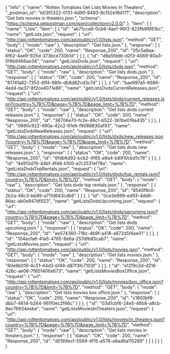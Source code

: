 {
  "info": {
    "name": "Rotten Tomatoes Get Lists Movies In Theaters",
    "_postman_id": "b03f5322-0131-4d90-8493-8c152e18d171",
    "description": "Get lists movies in theaters.json.",
    "schema": "https://schema.getpostman.com/json/collection/v2.0.0/"
  },
  "item": [
    {
      "name": "Lists",
      "item": [
        {
          "id": "ab71cca9-0cb8-4ae1-96f2-823fb98f61bc",
          "name": "getLists.json",
          "request": {
            "url": "http://api.rottentomatoes.com/api/public/v1.0/lists.json",
            "method": "GET",
            "body": {
              "mode": "raw"
            },
            "description": "Get lists.json."
          },
          "response": [
            {
              "status": "OK",
              "code": 200,
              "name": "Response_200",
              "id": "05c5a8aa-6f62-4ae9-925d-373bce730b1d"
            }
          ]
        },
        {
          "id": "d8a5fddb-d2f3-4069-80a3-0f6b9466ae34",
          "name": "getListsDvds.json",
          "request": {
            "url": "http://api.rottentomatoes.com/api/public/v1.0/lists/dvds.json",
            "method": "GET",
            "body": {
              "mode": "raw"
            },
            "description": "Get lists dvds.json."
          },
          "response": [
            {
              "status": "OK",
              "code": 200,
              "name": "Response_200",
              "id": "81741a82-7353-4ff4-98fe-db8d82cd3c7d"
            }
          ]
        },
        {
          "id": "bae997a5-6686-4ed4-be37-8f2ce4071e86",
          "name": "getListsDvdsCurrentReleases.json",
          "request": {
            "url": "http://api.rottentomatoes.com/api/public/v1.0/lists/dvds/current_releases.json?country=%7B%7D&page=%7B%7D&page_limit=%7B%7D",
            "method": "GET",
            "body": {
              "mode": "raw"
            },
            "description": "Get lists dvds current releases.json."
          },
          "response": [
            {
              "status": "OK",
              "code": 200,
              "name": "Response_200",
              "id": "36706e70-fc2e-46c1-b522-361be019a435"
            }
          ]
        },
        {
          "id": "0690c922-490a-42c2-91e6-f9088830af93",
          "name": "getListsDvdsNewReleases.json",
          "request": {
            "url": "http://api.rottentomatoes.com/api/public/v1.0/lists/dvds/new_releases.json?country=%7B%7D&page=%7B%7D&page_limit=%7B%7D",
            "method": "GET",
            "body": {
              "mode": "raw"
            },
            "description": "Get lists dvds new releases.json."
          },
          "response": [
            {
              "status": "OK",
              "code": 200,
              "name": "Response_200",
              "id": "6fdb6d92-bcb2-4f65-a9a4-b8910cbd1c76"
            }
          ]
        },
        {
          "id": "4e912d76-44bf-4f48-b100-a7c2531ef78a",
          "name": "getListsDvdsTopRentals.json",
          "request": {
            "url": "http://api.rottentomatoes.com/api/public/v1.0/lists/dvds/top_rentals.json?country=%7B%7D&limit=%7B%7D",
            "method": "GET",
            "body": {
              "mode": "raw"
            },
            "description": "Get lists dvds top rentals.json."
          },
          "response": [
            {
              "status": "OK",
              "code": 200,
              "name": "Response_200",
              "id": "8540f8c0-2b2a-48c3-bb89-a711d643cdb6"
            }
          ]
        },
        {
          "id": "0ce3e699-ed93-4dd6-86ac-ab0e947df923",
          "name": "getListsDvdsUpcoming.json",
          "request": {
            "url": "http://api.rottentomatoes.com/api/public/v1.0/lists/dvds/upcoming.json?country=%7B%7D&page=%7B%7D&page_limit=%7B%7D",
            "method": "GET",
            "body": {
              "mode": "raw"
            },
            "description": "Get lists dvds upcoming.json."
          },
          "response": [
            {
              "status": "OK",
              "code": 200,
              "name": "Response_200",
              "id": "ee574360-718c-4b9f-a418-a872d5f4ae01"
            }
          ]
        },
        {
          "id": "104acfa6-41a5-4765-8e6a-257dfb85cab7",
          "name": "getListsMovies.json",
          "request": {
            "url": "http://api.rottentomatoes.com/api/public/v1.0/lists/movies.json",
            "method": "GET",
            "body": {
              "mode": "raw"
            },
            "description": "Get lists movies.json."
          },
          "response": [
            {
              "status": "OK",
              "code": 200,
              "name": "Response_200",
              "id": "80e6b019-4c51-44d3-bf48-d87f3fc7103f"
            }
          ]
        },
        {
          "id": "e12f9c2d-d216-426c-ae06-7f851406e673",
          "name": "getListsMoviesBoxOffice.json",
          "request": {
            "url": "http://api.rottentomatoes.com/api/public/v1.0/lists/movies/box_office.json?country=%7B%7D&limit=%7B%7D",
            "method": "GET",
            "body": {
              "mode": "raw"
            },
            "description": "Get lists movies box office.json."
          },
          "response": [
            {
              "status": "OK",
              "code": 200,
              "name": "Response_200",
              "id": "c1800bf8-dbb7-4614-b264-961f0ec2f66c"
            }
          ]
        },
        {
          "id": "03d1cbf6-24e5-46b8-a8cb-8ec76934eebe",
          "name": "getListsMoviesInTheaters.json",
          "request": {
            "url": "http://api.rottentomatoes.com/api/public/v1.0/lists/movies/in_theaters.json?country=%7B%7D&page=%7B%7D&page_limit=%7B%7D",
            "method": "GET",
            "body": {
              "mode": "raw"
            },
            "description": "Get lists movies in theaters.json."
          },
          "response": [
            {
              "status": "OK",
              "code": 200,
              "name": "Response_200",
              "id": "d0169ecf-5569-4f15-a576-a8ad6a115289"
            }
          ]
        }
      ]
    }
  ]
}
